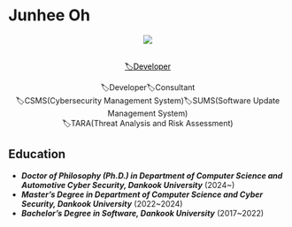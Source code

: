 # Junhee Oh
<div align="center">
<a href="https://hits.seeyoufarm.com"><img src="https://hits.seeyoufarm.com/api/count/incr/badge.svg?url=https%3A%2F%2Fgithub.com%2FOh-Junhee0123&count_bg=%23FFDD9E&title_bg=%23FF7D8A&icon=&icon_color=%23FFFFFF&title=hits&edge_flat=false"/></a>
</div>
</br>
<div align="center">
  <p style="text-align: center; color: Black; text-decoration : underline;">🏷️Developer
  </p>
🏷️Developer🏷️Consultant<br/>🏷️CSMS(Cybersecurity Management System)🏷️SUMS(Software Update Management System)<br/>🏷️TARA(Threat Analysis and Risk Assessment)
</div>

## Education

- <i><b>Doctor of Philosophy (Ph.D.) in Department of Computer Science and Automotive Cyber ​​Security, Dankook University</b></i> (2024~)
- <i><b>Master’s Degree in Department of Computer Science and Cyber ​​Security, Dankook University</b></i> (2022~2024)
- <i><b>Bachelor’s Degree in Software, Dankook University</b></i> (2017~2022)
